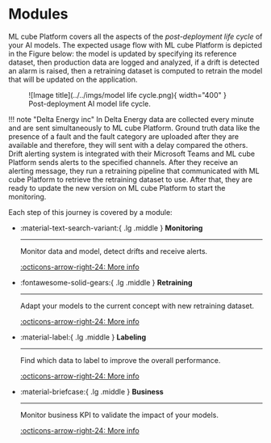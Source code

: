 # Modules

ML cube Platform covers all the aspects of the *post-deployment life cycle* of your AI models.
The expected usage flow with ML cube Platform is depicted in the Figure below: the model is updated by specifying its reference dataset, then production data are logged and analyzed, if a drift is detected an alarm is raised, then a retraining dataset is computed to retrain the model that will be updated on the application.

<figure markdown>
  ![Image title](../../imgs/model life cycle.png){ width="400" }
  <figcaption>Post-deployment AI model life cycle.</figcaption>
</figure>



!!! note "Delta Energy inc"
    In Delta Energy data are collected every minute and are sent simultaneously to ML cube Platform.
    Ground truth data like the presence of a fault and the fault category are uploaded after they are available and therefore, they will sent with a delay compared the others.
    Drift alerting system is integrated with their Microsoft Teams and ML cube Platform sends alerts to the specified channels.
    After they receive an alerting message, they run a retraining pipeline that communicated with ML cube Platform to retrieve the retraining dataset to use.
    After that, they are ready to update the new version on ML cube Platform to start the monitoring.


Each step of this journey is covered by a module:

<div class="grid cards" markdown>

-   :material-text-search-variant:{ .lg .middle } **Monitoring**

    ---

    Monitor data and model, detect drifts and receive alerts.

    [:octicons-arrow-right-24: More info](monitoring.md)

-   :fontawesome-solid-gears:{ .lg .middle } **Retraining**

    ---

    Adapt your models to the current concept with new retraining dataset.

    [:octicons-arrow-right-24: More info](retraining.md)

-   :material-label:{ .lg .middle } **Labeling**

    ---

    Find which data to label to improve the overall performance.

    [:octicons-arrow-right-24: More info](labeling.md)

-   :material-briefcase:{ .lg .middle } **Business**

    ---

    Monitor business KPI to validate the impact of your models.

    [:octicons-arrow-right-24: More info](business.md)

</div>
